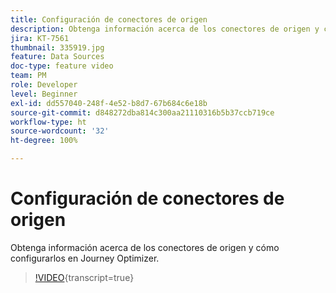 ```yaml
---
title: Configuración de conectores de origen
description: Obtenga información acerca de los conectores de origen y cómo configurarlos en Journey Optimizer.
jira: KT-7561
thumbnail: 335919.jpg
feature: Data Sources
doc-type: feature video
team: PM
role: Developer
level: Beginner
exl-id: dd557040-248f-4e52-b8d7-67b684c6e18b
source-git-commit: d848272dba814c300aa21110316b5b37ccb719ce
workflow-type: ht
source-wordcount: '32'
ht-degree: 100%

---
```


# Configuración de conectores de origen

Obtenga información acerca de los conectores de origen y cómo configurarlos en Journey Optimizer.

>[!VIDEO](https://video.tv.adobe.com/v/335919?quality=12&learn=on){transcript=true}
